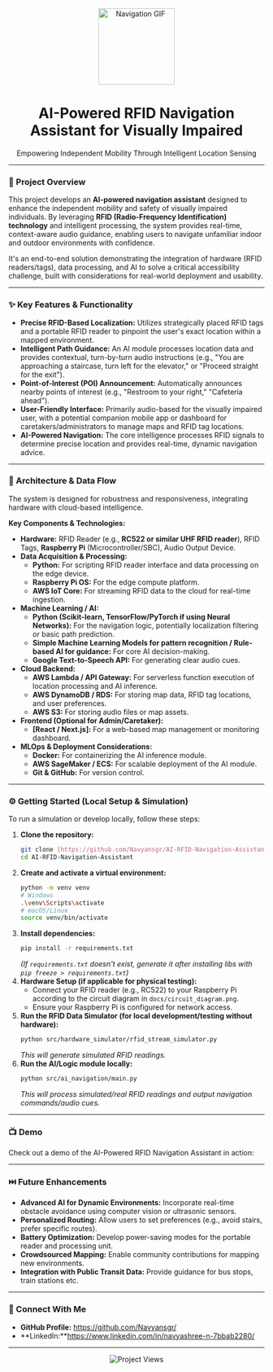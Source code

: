 <div align="center">
  <img src="https://media.tenor.com/E_2tP78jM6YAAAAj/website.gif" width="150px" alt="Navigation GIF">
  <h1>AI-Powered RFID Navigation Assistant for Visually Impaired</h1>
  <p>Empowering Independent Mobility Through Intelligent Location Sensing</p>
</div>

---

### 🌟 Project Overview

This project develops an **AI-powered navigation assistant** designed to enhance the independent mobility and safety of visually impaired individuals. By leveraging **RFID (Radio-Frequency Identification) technology** and intelligent processing, the system provides real-time, context-aware audio guidance, enabling users to navigate unfamiliar indoor and outdoor environments with confidence.

It's an end-to-end solution demonstrating the integration of hardware (RFID readers/tags), data processing, and AI to solve a critical accessibility challenge, built with considerations for real-world deployment and usability.

---

### ✨ Key Features & Functionality

* **Precise RFID-Based Localization:** Utilizes strategically placed RFID tags and a portable RFID reader to pinpoint the user's exact location within a mapped environment.
* **Intelligent Path Guidance:** An AI module processes location data and provides contextual, turn-by-turn audio instructions (e.g., "You are approaching a staircase, turn left for the elevator," or "Proceed straight for the exit").
* **Point-of-Interest (POI) Announcement:** Automatically announces nearby points of interest (e.g., "Restroom to your right," "Cafeteria ahead").
* **User-Friendly Interface:** Primarily audio-based for the visually impaired user, with a potential companion mobile app or dashboard for caretakers/administrators to manage maps and RFID tag locations.
* **AI-Powered Navigation:** The core intelligence processes RFID signals to determine precise location and provides real-time, dynamic navigation advice.

---

### 🚀 Architecture & Data Flow

The system is designed for robustness and responsiveness, integrating hardware with cloud-based intelligence.

**Key Components & Technologies:**

* **Hardware:** RFID Reader (e.g., **RC522 or similar UHF RFID reader**), RFID Tags, **Raspberry Pi** (Microcontroller/SBC), Audio Output Device.
* **Data Acquisition & Processing:**
    * **Python:** For scripting RFID reader interface and data processing on the edge device.
    * **Raspberry Pi OS:** For the edge compute platform.
    * **AWS IoT Core:** For streaming RFID data to the cloud for real-time ingestion.
* **Machine Learning / AI:**
    * **Python (Scikit-learn, TensorFlow/PyTorch if using Neural Networks):** For the navigation logic, potentially localization filtering or basic path prediction.
    * **Simple Machine Learning Models for pattern recognition / Rule-based AI for guidance:** For core AI decision-making.
    * **Google Text-to-Speech API:** For generating clear audio cues.
* **Cloud Backend:**
    * **AWS Lambda / API Gateway:** For serverless function execution of location processing and AI inference.
    * **AWS DynamoDB / RDS:** For storing map data, RFID tag locations, and user preferences.
    * **AWS S3:** For storing audio files or map assets.
* **Frontend (Optional for Admin/Caretaker):**
    * **[React / Next.js]:** For a web-based map management or monitoring dashboard.
* **MLOps & Deployment Considerations:**
    * **Docker:** For containerizing the AI inference module.
    * **AWS SageMaker / ECS:** For scalable deployment of the AI module.
    * **Git & GitHub:** For version control.

---

### ⚙️ Getting Started (Local Setup & Simulation)

To run a simulation or develop locally, follow these steps:

1.  **Clone the repository:**
    ```bash
    git clone [https://github.com/Navyansgr/AI-RFID-Navigation-Assistant.git](https://github.com/Navyansgr/AI-RFID-Navigation-Assistant.git)
    cd AI-RFID-Navigation-Assistant
    ```
2.  **Create and activate a virtual environment:**
    ```bash
    python -m venv venv
    # Windows
    .\venv\Scripts\activate
    # macOS/Linux
    source venv/bin/activate
    ```
3.  **Install dependencies:**
    ```bash
    pip install -r requirements.txt
    ```
    *(If `requirements.txt` doesn't exist, generate it after installing libs with `pip freeze > requirements.txt`)*
4.  **Hardware Setup (if applicable for physical testing):**
    * Connect your RFID reader (e.g., RC522) to your Raspberry Pi according to the circuit diagram in `docs/circuit_diagram.png`.
    * Ensure your Raspberry Pi is configured for network access.
5.  **Run the RFID Data Simulator (for local development/testing without hardware):**
    ```bash
    python src/hardware_simulator/rfid_stream_simulator.py
    ```
    *This will generate simulated RFID readings.*
6.  **Run the AI/Logic module locally:**
    ```bash
    python src/ai_navigation/main.py
    ```
    *This will process simulated/real RFID readings and output navigation commands/audio cues.*

---

### 📺 Demo

Check out a demo of the AI-Powered RFID Navigation Assistant in action:



---

### ⏭️ Future Enhancements

* **Advanced AI for Dynamic Environments:** Incorporate real-time obstacle avoidance using computer vision or ultrasonic sensors.
* **Personalized Routing:** Allow users to set preferences (e.g., avoid stairs, prefer specific routes).
* **Battery Optimization:** Develop power-saving modes for the portable reader and processing unit.
* **Crowdsourced Mapping:** Enable community contributions for mapping new environments.
* **Integration with Public Transit Data:** Provide guidance for bus stops, train stations etc.

---

### 👋 Connect With Me

* **GitHub Profile:** https://github.com/Navyansgr/
* **LinkedIn:**https://www.linkedin.com/in/navyashree-n-7bbab2280/

---

<div align="center">
  <img src="https://komarev.com/ghpvc/?username=Navyansgr&style=flat-square&color=purple" alt="Project Views">
</div>
